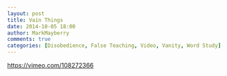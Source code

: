 ```yaml
---
layout: post
title: Vain Things
date: 2014-10-05 18:00
author: MarkMayberry
comments: true
categories: [Disobedience, False Teaching, Video, Vanity, Word Study]
---
```

https://vimeo.com/108272366
